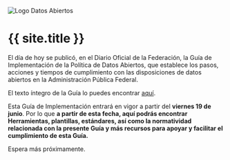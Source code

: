 ![Logo Datos Abiertos](http://mxabierto.github.io/guia/assets/images/datos.gob.mx_logo.png)

# {{ site.title }}

El día de hoy se publicó, en el Diario Oficial de la Federación, la Guía de Implementación de la Política de Datos Abiertos, que establece los pasos, acciones y tiempos de cumplimiento con las disposiciones de datos abiertos en la Administración Pública Federal.

El texto íntegro de la Guía lo puedes encontrar [aquí](http://www.dof.gob.mx/nota_detalle.php?codigo=5397117&fecha=18/06/2015).


Esta Guía de Implementación entrará en vigor a partir del **viernes 19 de junio**. Por lo que **a partir de esta fecha, aquí podrás encontrar Herramientas, plantillas, estándares, así como la normatividad relacionada con la presente Guía y más recursos para apoyar y facilitar el cumplimiento de esta Guía.**

Espera más próximamente.
